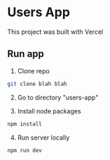 # Users App
This project was built with Vercel

## Run app
1. Clone repo
```bash
git clone blah blah
```

2. Go to directory "users-app"

3. Install node packages
```bash
npm install
```

4. Run server locally
```bash
npm run dev
```